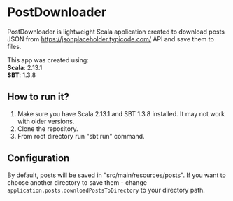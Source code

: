 # PostDownloader
PostDownloader is lightweight Scala application created to download posts 
JSON from https://jsonplaceholder.typicode.com/ API and save them to files.

This app was created using:<br> 
<b>Scala</b>: 2.13.1<br> 
<b>SBT</b>: 1.3.8

## How to run it?
1. Make sure you have Scala 2.13.1 and SBT 1.3.8 installed. It may not work with older versions.
2. Clone the repository.
3. From root directory run "sbt run" command.

## Configuration
By default, posts will be saved in "src/main/resources/posts". 
If you want to choose another directory to save them - change 
```application.posts.downloadPostsToDirectory``` to your directory path.

